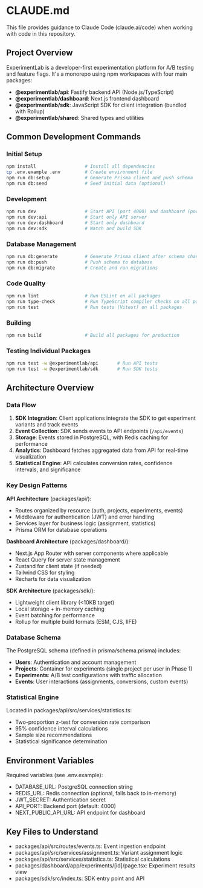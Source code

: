 # CLAUDE.md

This file provides guidance to Claude Code (claude.ai/code) when working with code in this repository.

## Project Overview

ExperimentLab is a developer-first experimentation platform for A/B testing and feature flags. It's a monorepo using npm workspaces with four main packages:

- **@experimentlab/api**: Fastify backend API (Node.js/TypeScript)
- **@experimentlab/dashboard**: Next.js frontend dashboard
- **@experimentlab/sdk**: JavaScript SDK for client integration (bundled with Rollup)
- **@experimentlab/shared**: Shared types and utilities

## Common Development Commands

### Initial Setup

```bash
npm install                  # Install all dependencies
cp .env.example .env         # Create environment file
npm run db:setup             # Generate Prisma client and push schema
npm run db:seed              # Seed initial data (optional)
```

### Development

```bash
npm run dev                  # Start API (port 4000) and dashboard (port 3000) concurrently
npm run dev:api              # Start only API server
npm run dev:dashboard        # Start only dashboard
npm run dev:sdk              # Watch and build SDK
```

### Database Management

```bash
npm run db:generate          # Generate Prisma client after schema changes
npm run db:push              # Push schema to database
npm run db:migrate           # Create and run migrations
```

### Code Quality

```bash
npm run lint                 # Run ESLint on all packages
npm run type-check           # Run TypeScript compiler checks on all packages
npm run test                 # Run tests (Vitest) on all packages
```

### Building

```bash
npm run build                # Build all packages for production
```

### Testing Individual Packages

```bash
npm run test -w @experimentlab/api       # Run API tests
npm run test -w @experimentlab/sdk       # Run SDK tests
```

## Architecture Overview

### Data Flow

1. **SDK Integration**: Client applications integrate the SDK to get experiment variants and track events
2. **Event Collection**: SDK sends events to API endpoints (`/api/events`)
3. **Storage**: Events stored in PostgreSQL, with Redis caching for performance
4. **Analytics**: Dashboard fetches aggregated data from API for real-time visualization
5. **Statistical Engine**: API calculates conversion rates, confidence intervals, and significance

### Key Design Patterns

**API Architecture** (packages/api/):

- Routes organized by resource (auth, projects, experiments, events)
- Middleware for authentication (JWT) and error handling
- Services layer for business logic (assignment, statistics)
- Prisma ORM for database operations

**Dashboard Architecture** (packages/dashboard/):

- Next.js App Router with server components where applicable
- React Query for server state management
- Zustand for client state (if needed)
- Tailwind CSS for styling
- Recharts for data visualization

**SDK Architecture** (packages/sdk/):

- Lightweight client library (<10KB target)
- Local storage + in-memory caching
- Event batching for performance
- Rollup for multiple build formats (ESM, CJS, IIFE)

### Database Schema

The PostgreSQL schema (defined in prisma/schema.prisma) includes:

- **Users**: Authentication and account management
- **Projects**: Container for experiments (single project per user in Phase 1)
- **Experiments**: A/B test configurations with traffic allocation
- **Events**: User interactions (assignments, conversions, custom events)

### Statistical Engine

Located in packages/api/src/services/statistics.ts:

- Two-proportion z-test for conversion rate comparison
- 95% confidence interval calculations
- Sample size recommendations
- Statistical significance determination

## Environment Variables

Required variables (see .env.example):

- DATABASE_URL: PostgreSQL connection string
- REDIS_URL: Redis connection (optional, falls back to in-memory)
- JWT_SECRET: Authentication secret
- API_PORT: Backend port (default: 4000)
- NEXT_PUBLIC_API_URL: API endpoint for dashboard

## Key Files to Understand

- packages/api/src/routes/events.ts: Event ingestion endpoint
- packages/api/src/services/assignment.ts: Variant assignment logic
- packages/api/src/services/statistics.ts: Statistical calculations
- packages/dashboard/app/experiments/[id]/page.tsx: Experiment results view
- packages/sdk/src/index.ts: SDK entry point and API
